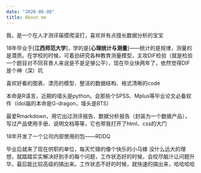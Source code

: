 ```yaml
---
date: "2020-06-08"
title: About me
---
```


我，是一个在人才测评届摸爬滚打，喜欢并有点擅长数据分析的宝宝

18年毕业于[**江西师范大学**]，学的是[**心理统计与测量**]——统计的是规律，测量的是潜质。在学校的时候，可着劲研究各种教育测量模型，主攻DIF检验（就是检验一个题目对不同背景人来说是不是足够公平），现在毕业快两年了，依然觉得DIF是个神（深）坑

喜欢好看的图表、漂亮的模型、整洁的数据结构、格式清晰的code

本命是R语言，近期的墙头是python。会那些个SPSS、Mplus等毕业论文必备软件（idol届的本命是<span class="label label-warning">G-dragon</span>，墙头是<span class="label label-warning">BTS</span>）

最爱<span class="label label-success">Rmarkdown</span>，用它出过测评报告、数据分析报告（封装为一个数据产品），写过产品使用手册、说明文档等等，它也带我打开了html、css的大门

18年开发了一个公司内部使用的包——<span class="label label-success">RDDQ</span>

毕业后就来了现在供职的单位，每天忙碌的像个快乐的小马蜂
没什么远大的理想，就踏踏实实解决好到手的每个问题，工作状态好的时候，会绞尽脑汁让问题升华，最后能比较高级的搞出来。工作状态不好的时候，就快速的搞出来，哈哈哈哈
